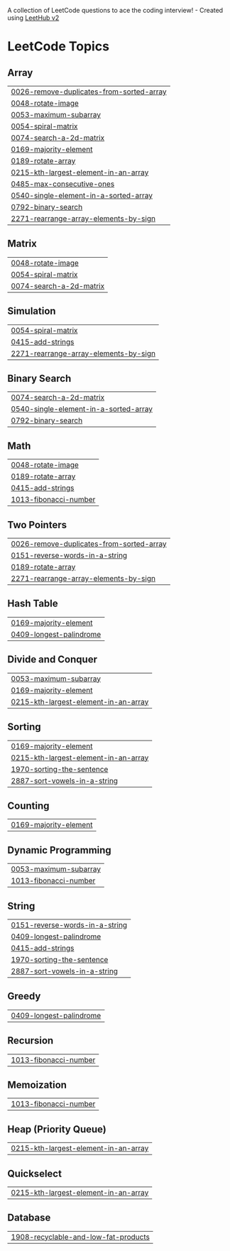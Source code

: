 A collection of LeetCode questions to ace the coding interview! - Created using [LeetHub v2](https://github.com/arunbhardwaj/LeetHub-2.0)
<!---LeetCode Topics Start-->
# LeetCode Topics
## Array
|  |
| ------- |
| [0026-remove-duplicates-from-sorted-array](https://github.com/AkashYadav-0017/DSA/tree/master/0026-remove-duplicates-from-sorted-array) |
| [0048-rotate-image](https://github.com/AkashYadav-0017/DSA/tree/master/0048-rotate-image) |
| [0053-maximum-subarray](https://github.com/AkashYadav-0017/DSA/tree/master/0053-maximum-subarray) |
| [0054-spiral-matrix](https://github.com/AkashYadav-0017/DSA/tree/master/0054-spiral-matrix) |
| [0074-search-a-2d-matrix](https://github.com/AkashYadav-0017/DSA/tree/master/0074-search-a-2d-matrix) |
| [0169-majority-element](https://github.com/AkashYadav-0017/DSA/tree/master/0169-majority-element) |
| [0189-rotate-array](https://github.com/AkashYadav-0017/DSA/tree/master/0189-rotate-array) |
| [0215-kth-largest-element-in-an-array](https://github.com/AkashYadav-0017/DSA/tree/master/0215-kth-largest-element-in-an-array) |
| [0485-max-consecutive-ones](https://github.com/AkashYadav-0017/DSA/tree/master/0485-max-consecutive-ones) |
| [0540-single-element-in-a-sorted-array](https://github.com/AkashYadav-0017/DSA/tree/master/0540-single-element-in-a-sorted-array) |
| [0792-binary-search](https://github.com/AkashYadav-0017/DSA/tree/master/0792-binary-search) |
| [2271-rearrange-array-elements-by-sign](https://github.com/AkashYadav-0017/DSA/tree/master/2271-rearrange-array-elements-by-sign) |
## Matrix
|  |
| ------- |
| [0048-rotate-image](https://github.com/AkashYadav-0017/DSA/tree/master/0048-rotate-image) |
| [0054-spiral-matrix](https://github.com/AkashYadav-0017/DSA/tree/master/0054-spiral-matrix) |
| [0074-search-a-2d-matrix](https://github.com/AkashYadav-0017/DSA/tree/master/0074-search-a-2d-matrix) |
## Simulation
|  |
| ------- |
| [0054-spiral-matrix](https://github.com/AkashYadav-0017/DSA/tree/master/0054-spiral-matrix) |
| [0415-add-strings](https://github.com/AkashYadav-0017/DSA/tree/master/0415-add-strings) |
| [2271-rearrange-array-elements-by-sign](https://github.com/AkashYadav-0017/DSA/tree/master/2271-rearrange-array-elements-by-sign) |
## Binary Search
|  |
| ------- |
| [0074-search-a-2d-matrix](https://github.com/AkashYadav-0017/DSA/tree/master/0074-search-a-2d-matrix) |
| [0540-single-element-in-a-sorted-array](https://github.com/AkashYadav-0017/DSA/tree/master/0540-single-element-in-a-sorted-array) |
| [0792-binary-search](https://github.com/AkashYadav-0017/DSA/tree/master/0792-binary-search) |
## Math
|  |
| ------- |
| [0048-rotate-image](https://github.com/AkashYadav-0017/DSA/tree/master/0048-rotate-image) |
| [0189-rotate-array](https://github.com/AkashYadav-0017/DSA/tree/master/0189-rotate-array) |
| [0415-add-strings](https://github.com/AkashYadav-0017/DSA/tree/master/0415-add-strings) |
| [1013-fibonacci-number](https://github.com/AkashYadav-0017/DSA/tree/master/1013-fibonacci-number) |
## Two Pointers
|  |
| ------- |
| [0026-remove-duplicates-from-sorted-array](https://github.com/AkashYadav-0017/DSA/tree/master/0026-remove-duplicates-from-sorted-array) |
| [0151-reverse-words-in-a-string](https://github.com/AkashYadav-0017/DSA/tree/master/0151-reverse-words-in-a-string) |
| [0189-rotate-array](https://github.com/AkashYadav-0017/DSA/tree/master/0189-rotate-array) |
| [2271-rearrange-array-elements-by-sign](https://github.com/AkashYadav-0017/DSA/tree/master/2271-rearrange-array-elements-by-sign) |
## Hash Table
|  |
| ------- |
| [0169-majority-element](https://github.com/AkashYadav-0017/DSA/tree/master/0169-majority-element) |
| [0409-longest-palindrome](https://github.com/AkashYadav-0017/DSA/tree/master/0409-longest-palindrome) |
## Divide and Conquer
|  |
| ------- |
| [0053-maximum-subarray](https://github.com/AkashYadav-0017/DSA/tree/master/0053-maximum-subarray) |
| [0169-majority-element](https://github.com/AkashYadav-0017/DSA/tree/master/0169-majority-element) |
| [0215-kth-largest-element-in-an-array](https://github.com/AkashYadav-0017/DSA/tree/master/0215-kth-largest-element-in-an-array) |
## Sorting
|  |
| ------- |
| [0169-majority-element](https://github.com/AkashYadav-0017/DSA/tree/master/0169-majority-element) |
| [0215-kth-largest-element-in-an-array](https://github.com/AkashYadav-0017/DSA/tree/master/0215-kth-largest-element-in-an-array) |
| [1970-sorting-the-sentence](https://github.com/AkashYadav-0017/DSA/tree/master/1970-sorting-the-sentence) |
| [2887-sort-vowels-in-a-string](https://github.com/AkashYadav-0017/DSA/tree/master/2887-sort-vowels-in-a-string) |
## Counting
|  |
| ------- |
| [0169-majority-element](https://github.com/AkashYadav-0017/DSA/tree/master/0169-majority-element) |
## Dynamic Programming
|  |
| ------- |
| [0053-maximum-subarray](https://github.com/AkashYadav-0017/DSA/tree/master/0053-maximum-subarray) |
| [1013-fibonacci-number](https://github.com/AkashYadav-0017/DSA/tree/master/1013-fibonacci-number) |
## String
|  |
| ------- |
| [0151-reverse-words-in-a-string](https://github.com/AkashYadav-0017/DSA/tree/master/0151-reverse-words-in-a-string) |
| [0409-longest-palindrome](https://github.com/AkashYadav-0017/DSA/tree/master/0409-longest-palindrome) |
| [0415-add-strings](https://github.com/AkashYadav-0017/DSA/tree/master/0415-add-strings) |
| [1970-sorting-the-sentence](https://github.com/AkashYadav-0017/DSA/tree/master/1970-sorting-the-sentence) |
| [2887-sort-vowels-in-a-string](https://github.com/AkashYadav-0017/DSA/tree/master/2887-sort-vowels-in-a-string) |
## Greedy
|  |
| ------- |
| [0409-longest-palindrome](https://github.com/AkashYadav-0017/DSA/tree/master/0409-longest-palindrome) |
## Recursion
|  |
| ------- |
| [1013-fibonacci-number](https://github.com/AkashYadav-0017/DSA/tree/master/1013-fibonacci-number) |
## Memoization
|  |
| ------- |
| [1013-fibonacci-number](https://github.com/AkashYadav-0017/DSA/tree/master/1013-fibonacci-number) |
## Heap (Priority Queue)
|  |
| ------- |
| [0215-kth-largest-element-in-an-array](https://github.com/AkashYadav-0017/DSA/tree/master/0215-kth-largest-element-in-an-array) |
## Quickselect
|  |
| ------- |
| [0215-kth-largest-element-in-an-array](https://github.com/AkashYadav-0017/DSA/tree/master/0215-kth-largest-element-in-an-array) |
## Database
|  |
| ------- |
| [1908-recyclable-and-low-fat-products](https://github.com/AkashYadav-0017/DSA/tree/master/1908-recyclable-and-low-fat-products) |
<!---LeetCode Topics End-->